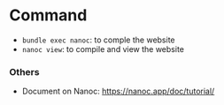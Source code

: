 # Command

- ```bundle exec nanoc```: to comple the website
- ```nanoc view```: to compile and view the website



### Others
- Document on Nanoc: https://nanoc.app/doc/tutorial/
